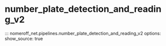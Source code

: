 # number_plate_detection_and_reading_v2
::: nomeroff_net.pipelines.number_plate_detection_and_reading_v2
        options:
            show_source: true